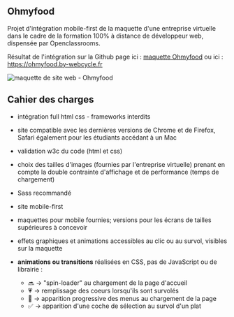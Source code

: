 ## Ohmyfood

Projet d'intégration mobile-first de la maquette d'une entreprise virtuelle dans le cadre de la formation 100% à distance de développeur web, dispensée par Openclassrooms.

Résultat de l'intégration sur la Github page ici : [maquette Ohmyfood](https://patrickcharda.github.io/Ohmyfood/)
ou ici : https://ohmyfood.by-webcycle.fr

![maquette de site web - Ohmyfood](https://github.com/patrickcharda/PatrickChardavoineRoques_3_23092020/blob/master/overview.png)

## Cahier des charges

- intégration full html css - frameworks interdits
- site compatible avec les dernières versions de Chrome et de Firefox, Safari également pour les étudiants accédant à un Mac
- validation w3c du code (html et css)
- choix des tailles d'images (fournies par l'entreprise virtuelle) prenant en compte la double contrainte d'affichage et de performance (temps de chargement)
- Sass recommandé
- site mobile-first
- maquettes pour mobile fournies; versions pour les écrans de tailles supérieures à concevoir
- effets graphiques et animations accessibles au clic ou au survol, visibles sur la maquette
- **animations ou transitions** réalisées en CSS, pas de JavaScript ou de librairie :

  - :soon: -> "spin-loader" au chargement de la page d'accueil
  - :heartpulse: -> remplissage des coeurs lorsqu'ils sont survolés
  - :book: -> apparition progressive des menus au chargement de la page
  - :white_check_mark: -> apparition d'une coche de sélection au survol d'un plat




